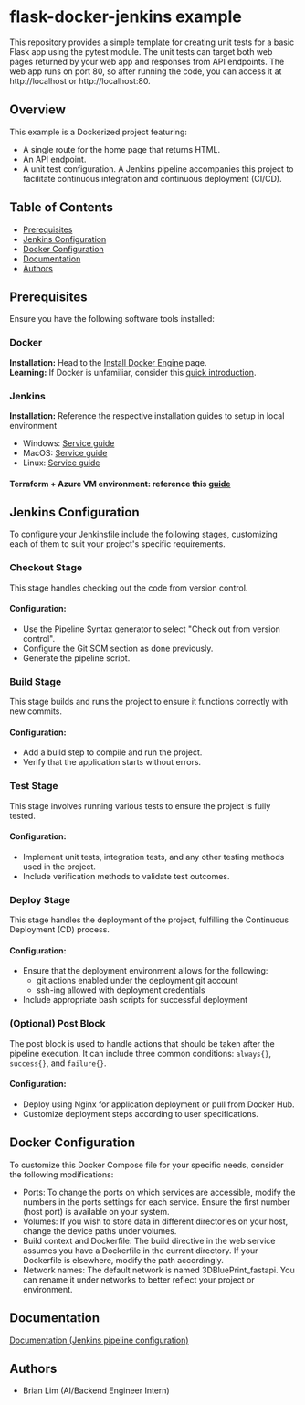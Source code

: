 # flask-docker-jenkins example

This repository provides a simple template for creating unit tests for a basic Flask app using the pytest module. The unit tests can target both web pages returned by your web app and responses from API endpoints. The web app runs on port 80, so after running the code, you can access it at http://localhost or http://localhost:80.

## Overview
This example is a Dockerized project featuring:
- A single route for the home page that returns HTML.
- An API endpoint.
- A unit test configuration.
A Jenkins pipeline accompanies this project to facilitate continuous integration and continuous deployment (CI/CD).

## Table of Contents

- [Prerequisites](#prerequisites)
- [Jenkins Configuration](#jenkins-configuration)
- [Docker Configuration](#docker-configuration)
- [Documentation](#documentation)
- [Authors](#authors)

## Prerequisites

Ensure you have the following software tools installed:

### Docker

**Installation:** Head to the [Install Docker Engine](https://www.docker.com/get-started) page. \
**Learning:** If Docker is unfamiliar, consider this [quick introduction](https://docs.docker.com/get-started/overview/).

### Jenkins

**Installation:** 
 Reference the respective installation guides to setup in local environment
- Windows: [Service guide](https://www.jenkins.io/doc/book/installing/windows/)
- MacOS: [Service guide](https://www.jenkins.io/doc/book/installing/macos/)
- Linux: [Service guide](https://www.jenkins.io/doc/book/installing/linux/)

#### Terraform + Azure VM environment: reference this [guide](https://docs.google.com/document/d/1V13yVvlGjnnr_MeRa6ydn9yeDXzCmYuBqHHFOziYqHw/edit#heading=h.hnstmjjlgnbw)

## Jenkins Configuration

To configure your Jenkinsfile include the following stages, customizing each of them to suit your project's specific requirements.

### Checkout Stage
This stage handles checking out the code from version control.

#### Configuration:
- Use the Pipeline Syntax generator to select "Check out from version control".
- Configure the Git SCM section as done previously.
- Generate the pipeline script.

### Build Stage
This stage builds and runs the project to ensure it functions correctly with new commits.

#### Configuration:
- Add a build step to compile and run the project.
- Verify that the application starts without errors.

### Test Stage
This stage involves running various tests to ensure the project is fully tested.

#### Configuration:
- Implement unit tests, integration tests, and any other testing methods used in the project.
- Include verification methods to validate test outcomes.

### Deploy Stage
This stage handles the deployment of the project, fulfilling the Continuous Deployment (CD) process.

#### Configuration:
- Ensure that the deployment environment allows for the following:
    - git actions enabled under the deployment git account
    - ssh-ing allowed with deployment credentials
- Include appropriate bash scripts for successful deployment

### (Optional) Post Block
The post block is used to handle actions that should be taken after the pipeline execution. It can include three common conditions: `always{}`, `success{}`, and `failure{}`.

#### Configuration:
- Deploy using Nginx for application deployment or pull from Docker Hub.
- Customize deployment steps according to user specifications.

## Docker Configuration
To customize this Docker Compose file for your specific needs, consider the following modifications:

- Ports: To change the ports on which services are accessible, modify the numbers in the ports settings for each service. Ensure the first number (host port) is available on your system.
- Volumes: If you wish to store data in different directories on your host, change the device paths under volumes.
- Build context and Dockerfile: The build directive in the web service assumes you have a Dockerfile in the current directory. If your Dockerfile is elsewhere, modify the path accordingly.
- Network names: The default network is named 3DBluePrint_fastapi. You can rename it under networks to better reflect your project or environment.

## Documentation
[Documentation (Jenkins pipeline configuration)](https://docs.google.com/document/d/18jhBCr1P3rfVli93_WenAmBiI23sLtZAj888cvLevPE/edit)

## Authors

* Brian Lim (AI/Backend Engineer Intern)
